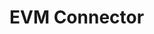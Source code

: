<script setup>
  import { data } from '../../../versions.data'
  const { version } = data
</script>

# EVM Connector

